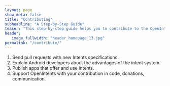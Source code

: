 ```yaml
---
layout: page
show_meta: false
title: "Contributing"
subheadline: "A Step-by-Step Guide"
teaser: "This step-by-step guide helps you to contribute to the OpenIntents registry."
header:
   image_fullwidth: "header_homepage_13.jpg"
permalink: "/contribute/"
---
```

1. Send pull requests with new Intents specifications.
2. Explain Android developers about the advantages of the intent system.
3. Publish apps that offer and use intents.
4. Support OpenIntents with your contribution in code, donations, communication.
